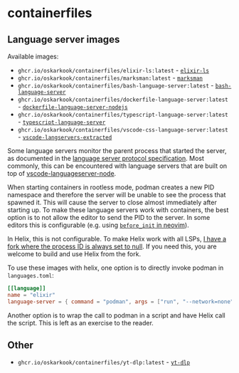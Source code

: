 # containerfiles

## Language server images

Available images:

* `ghcr.io/oskarkook/containerfiles/elixir-ls:latest` - [`elixir-ls`](https://github.com/elixir-lsp/elixir-ls)
* `ghcr.io/oskarkook/containerfiles/marksman:latest` - [`marksman`](https://github.com/artempyanykh/marksman/)
* `ghcr.io/oskarkook/containerfiles/bash-language-server:latest` - [`bash-language-server`](https://github.com/bash-lsp/bash-language-server)
* `ghcr.io/oskarkook/containerfiles/dockerfile-language-server:latest` - [`dockerfile-language-server-nodejs`](https://github.com/rcjsuen/dockerfile-language-server-nodejs)
* `ghcr.io/oskarkook/containerfiles/typescript-language-server:latest` - [`typescript-language-server`](https://github.com/typescript-language-server/typescript-language-server)
* `ghcr.io/oskarkook/containerfiles/vscode-css-language-server:latest` - [`vscode-langservers-extracted`](https://github.com/hrsh7th/vscode-langservers-extracted)

Some language servers monitor the parent process that started the server, as documented in the [language server protocol specification](https://github.com/microsoft/language-server-protocol/blob/gh-pages/_specifications/specification-3-16.md#server-lifetime). Most commonly, this can be encountered with language servers that are built on top of [vscode-languageserver-node](https://github.com/microsoft/vscode-languageserver-node/).

When starting containers in rootless mode, podman creates a new PID namespace and therefore the server will be unable to see the process that spawned it. This will cause the server to close almost immediately after starting up. To make these language servers work with containers, the best option is to not allow the editor to send the PID to the server. In some editors this is configurable (e.g. using [`before_init` in neovim](https://neovim.io/doc/user/lsp.html#lsp-core)).

In Helix, this is not configurable. To make Helix work with all LSPs, [I have a fork where the process ID is always set to null](https://github.com/oskarkook/helix/tree/lsp-process-id-null). If you need this, you are welcome to build and use Helix from the fork.

To use these images with helix, one option is to directly invoke podman in `languages.toml`:

```toml
[[language]]
name = "elixir"
language-server = { command = "podman", args = ["run", "--network=none", "--rm", "-i", "-v", "/home:/home", "ghcr.io/oskarkook/containerfiles/elixir-ls:latest"] }
```

Another option is to wrap the call to podman in a script and have Helix call the script. This is left as an exercise to the reader.

## Other

* `ghcr.io/oskarkook/containerfiles/yt-dlp:latest` - [`yt-dlp`](https://github.com/yt-dlp/yt-dlp)

